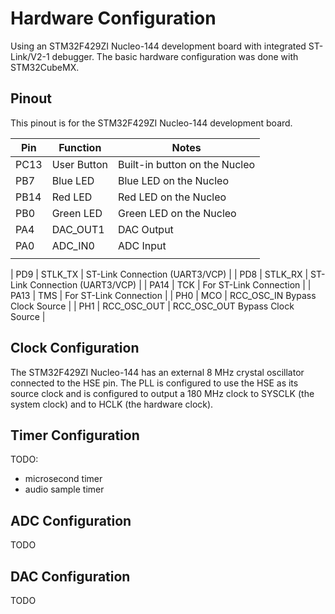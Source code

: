 # Hardware Configuration

Using an STM32F429ZI Nucleo-144 development board with integrated ST-Link/V2-1 
debugger. The basic hardware configuration was done with STM32CubeMX.

## Pinout

This pinout is for the STM32F429ZI Nucleo-144 development board.

| Pin  | Function    | Notes                         |
| ---- | ----------- | ----------------------------- |
| PC13 | User Button | Built-in button on the Nucleo |
| PB7  | Blue LED    | Blue LED on the Nucleo        |
| PB14 | Red LED     | Red LED on the Nucleo         |
| PB0  | Green LED   | Green LED on the Nucleo       |
| PA4  | DAC_OUT1    | DAC Output                    |
| PA0  | ADC_IN0     | ADC Input                     |
|      |             |                               |

| PD9  | STLK_TX     | ST-Link Connection (UART3/VCP)  |
| PD8  | STLK_RX     | ST-Link Connection (UART3/VCP)  |
| PA14 | TCK         | For ST-Link Connection          |
| PA13 | TMS         | For ST-Link Connection          |
| PH0  | MCO         | RCC_OSC_IN Bypass Clock Source  |
| PH1  | RCC_OSC_OUT | RCC_OSC_OUT Bypass Clock Source |

## Clock Configuration

The STM32F429ZI Nucleo-144 has an external 8 MHz crystal oscillator connected
to the HSE pin. The PLL is configured to use the HSE as its source clock and
is configured to output a 180 MHz clock to SYSCLK (the system clock) and to
HCLK (the hardware clock).

## Timer Configuration
TODO:
  - microsecond timer
  - audio sample timer

## ADC Configuration
TODO

## DAC Configuration
TODO